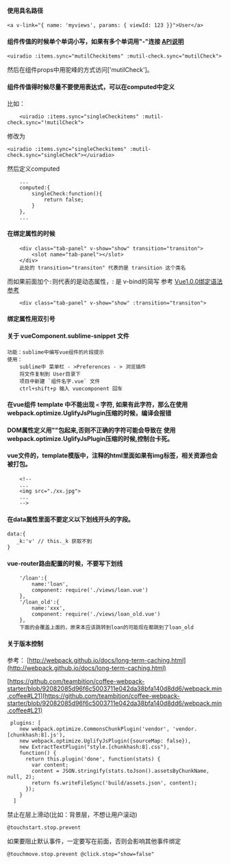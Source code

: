 

#### 使用具名路径

```
<a v-link="{ name: 'myviews', params: { viewId: 123 }}">User</a>
```

#### 组件传值的时候单个单词小写，如果有多个单词用"-"连接 [API说明](http://rc.vuejs.org/guide/components.html#camelCase_vs-_kebab-case)

```
<uiradio :items.sync="mutilCheckitems" :mutil-check.sync="mutilCheck">

```
然后在组件props中用驼峰的方式访问['mutilCheck']。

#### 组件传值得时候尽量不要使用表达式，可以在computed中定义
比如：

```
	<uiradio :items.sync="singleCheckitems" :mutil-check.sync="!mutilCheck">
```
修改为
```
<uiradio :items.sync="singleCheckitems" :mutil-check.sync="singleCheck"></uiradio>
```
然后定义computed

```
	...
	computed:{
		singleCheck:function(){
			return false;
		}
	},
	...
```

#### 在绑定属性的时候
```
	<div class="tab-panel" v-show="show" transition="transiton">
		<slot name="tab-panel"></slot>
	</div>
	此处的 transition="transiton" 代表的是 transition 这个类名
```
而如果前面加个`:`则代表的是动态属性，: 是 v-bind的简写 参考 [Vue1.0.0绑定语法参考](https://github.com/vuejs/vue/issues/1325)

```
	<div class="tab-panel" v-show="show" :transition="transiton">
```

#### 绑定属性用双引号


#### 关于 vueComponent.sublime-snippet 文件
```
功能：sublime中编写vue组件的片段提示
使用：
	sublime中 菜单栏 - >Preferences - > 浏览插件
	将文件复制到 User目录下
	项目中新建 `组件名字.vue` 文件
	ctrl+shift+p 输入 vuecomponent 回车
```


#### 在vue组件 template 中不能出现 `<` 字符, 如果有此字符，那么在使用webpack.optimize.UglifyJsPlugin压缩的时候，编译会报错

#### DOM属性定义用""包起来,否则不正确的字符可能会导致在 使用webpack.optimize.UglifyJsPlugin压缩的时候,控制台卡死。

#### vue文件的，template模版中，注释的html里面如果有img标签，相关资源也会被打包。

```
	<!--
	...
	<img src="./xx.jpg">
	...
	-->

```

#### 在data属性里面不要定义以下划线开头的字段。

```
data:{
   _k:'v' // this._k 获取不到
}
```

#### vue-router路由配置的时候，不要写下划线

```
	'/loan':{
		name:'loan',
		component: require('./views/loan.vue')
	},
	'/loan_old':{
		name:'xxx',
		component: require('./views/loan_old.vue')
	},
	下面的会覆盖上面的，原来本应该跳转到loan的可能现在都跳到了loan_old
```

#### 关于版本控制
参考：
[http://webpack.github.io/docs/long-term-caching.html](http://webpack.github.io/docs/long-term-caching.html)

[https://github.com/teambition/coffee-webpack-starter/blob/92082085d96f6c5003711e042da38bfa140d8dd6/webpack.min.coffee#L21](https://github.com/teambition/coffee-webpack-starter/blob/92082085d96f6c5003711e042da38bfa140d8dd6/webpack.min.coffee#L21)


```
 plugins: [
    new webpack.optimize.CommonsChunkPlugin('vendor', 'vendor.[chunkhash:8].js'),
    new webpack.optimize.UglifyJsPlugin({sourceMap: false}),
    new ExtractTextPlugin("style.[chunkhash:8].css"),
    function() {
      return this.plugin('done', function(stats) {
        var content;
        content = JSON.stringify(stats.toJson().assetsByChunkName, null, 2);
        return fs.writeFileSync('build/assets.json', content);
      });
    }
  ]
```

禁止在层上滑动(比如：背景层，不想让用户滚动)
```
@touchstart.stop.prevent
```

如果要阻止默认事件，一定要写在前面，否则会影响其他事件绑定
```
@touchmove.stop.prevent @click.stop="show=false"
```
